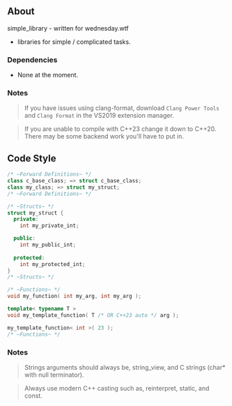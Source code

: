 ## About
simple_library - written for wednesday.wtf
- libraries for simple / complicated tasks.

### Dependencies
- None at the moment.

### Notes
> If you have issues using clang-format, download `Clang Power Tools` and `Clang Format` in the VS2019 extension manager.

> If you are unable to compile with C++23 change it down to C++20. There may be some backend work you'll have to put in.

## Code Style
```c++
/* ~Forward Definitions~ */
class c_base_class; => struct c_base_class;
class my_class; => struct my_struct;
/* ~Forward Definitions~ */

/* ~Structs~ */
struct my_struct {
  private:
    int my_private_int;

  public:
    int my_public_int;
 
  protected:
    int my_protected_int;
}
/* ~Structs~ */

/* ~Functions~ */
void my_function( int my_arg, int my_arg );

template< typename T >
void my_template_function( T /* OR C++23 auto */ arg );

my_template_function< int >( 23 );
/* ~Functions~ */
```

### Notes
> Strings arguments should always be, string_view, and C strings (char* with null terminator).

> Always use modern C++ casting such as, reinterpret, static, and const.

